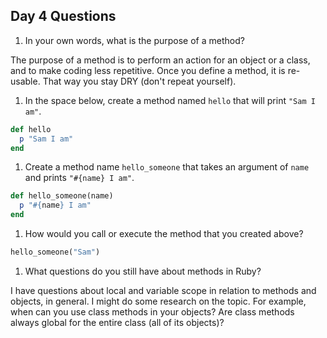 ## Day 4 Questions

1. In your own words, what is the purpose of a method?

The purpose of a method is to perform an action for an object or a class, and to make coding less repetitive. Once you define a method, it is re-usable. That way you stay DRY (don't repeat yourself).

1. In the space below, create a method named `hello` that will print `"Sam I am"`.

```ruby
def hello
  p "Sam I am"
end
```

1. Create a method name `hello_someone` that takes an argument of `name` and prints `"#{name} I am"`.

```ruby
def hello_someone(name)
  p "#{name} I am"
end
```

1. How would you call or execute the method that you created above?

```ruby
hello_someone("Sam")
```

1. What questions do you still have about methods in Ruby?

I have questions about local and variable scope in relation to methods and objects, in general. I might do some research on the topic. For example, when can you use class methods in your objects? Are class methods always global for the entire class (all of its objects)?

